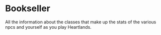 # Bookseller


All the information about the classes that make up the stats of the various npcs and yourself as you play Heartlands.